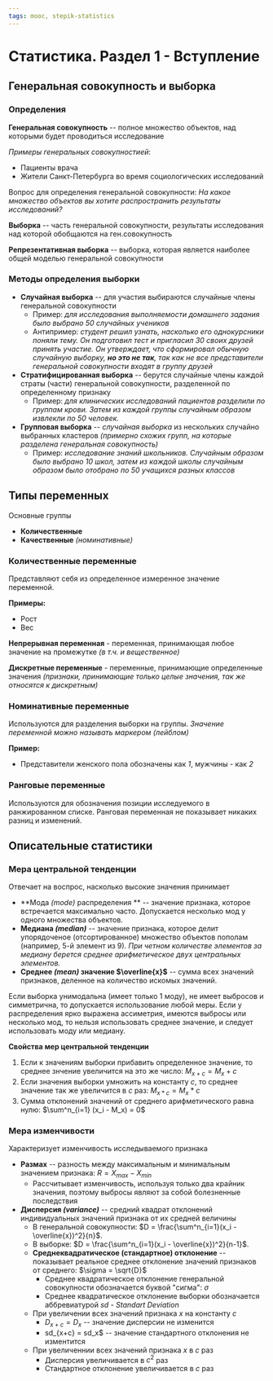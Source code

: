 ```yaml
---
tags: mooc, stepik-statistics
---
```


# Статистика. Раздел 1 - Вступление
## Генеральная совокупность и выборка
### Определения
**Генеральная совокупность** -- полное множество объектов, над которыми будет проводиться исследование

*Примеры генеральных совокупностией*:
- Пациенты врача
- Жители Санкт-Петербурга во время социологических исследований

Вопрос для определения генеральной совокупности: *На какое множество объектов вы хотите распространить результаты исследований?*

**Выборка** -- часть генеральной совокупности, результаты исследования над которой обобщаются на ген.совокупность

**Репрезентативная выборка** -- выборка, которая является наиболее общей моделью генеральной совокупности

### Методы определения выборки
- **Случайная выборка** -- для участия выбираются случайные члены генеральной совокупности
    - Пример: *для исследования выполняемости домашнего задания было выбрано 50 случайных учеников*
    - Антипример: *студент решил узнать, насколько его однокурсники поняли тему. Он подготовил тест и пригласил 30 своих друзей принять участие. Он утверждает, что сформировал обычную случайную выборку, **но это не так**, так как не все представители генеральной совокупности входят в группу друзей*
- **Стратифицированная выборка** -- берутся случайные члены каждой страты (части) генеральной совокупности, разделенной по определенному признаку
    - Пример: *для клинических исследований пациентов разделили по группам крови. Затем из каждой группы случайным образом извлекли по 50 человек.*
- **Групповая выборка** -- *случайная выборка* из нескольких случайно выбранных кластеров *(примерно схожих групп, на которые разделена генеральная совокупность)*
    - Пример: *исследование знаний школьников. Случайным образом было выбрано 10 школ, затем из каждой школы случайным образом было отобрано по 50 учащихся разных классов*

## Типы переменных
Основные группы
- **Количественные**
- **Качественные** *(номинативные)*

### Количественные переменные
Представляют себя из определенное измеренное значение переменной.

**Примеры:**
- Рост
- Вес

**Непрерывная переменная** - переменная, принимающая любое значение на промежутке *(в т.ч. и вещественное)*

**Дискретные переменные** - переменные, принимающие определенные значения *(признаки, принимающие только целые значения, так же относятся к дискретным)*


### Номинативные переменные
Используются для разделения выборки на группы. *Значение переменной можно называть маркером (лейблом)*

**Пример:**
- Представители женского пола обозначены как *1*, мужчины - как *2*

### Ранговые переменные
Используются для обозначения позиции исследуемого в ранжированном списке. Ранговая переменная не показывает никаких разниц и изменений.

## Описательные статистики
### Мера центральной тенденции
Отвечает на воспрос, насколько высокие значения принимает 

- **Мода *(mode)* распределения ** -- значение признака, которое встречается максимально часто. Допускается несколько мод у одного множества объектов. 
- **Медиана *(median)*** -- значение признака, которое делит упорядоченое (отсортированное) множество объектов пополам (например, 5-й элемент из 9). *При четном количестве элементов за медиану берется среднее арифметическое двух центральных элементов.*
- **Среднее *(mean)* значение $\overline{x}$** -- сумма всех значений признаков, деленное на количество искомых значений.

Если выборка унимодальна (имеет только 1 моду), не имеет выбросов и симметрична, то допускается использование любой меры.
Если у распределения ярко выражена ассиметрия, имеются выбросы или несколько мод, то нельзя использовать среднее значение, и следует использовать моду или медиану.

**Свойства мер центральной тенденции**
1. Если к значениям выборки прибавить определенное значение, то среднее знчение увеличится на это же число: $M_{x+c} = M_x + c$
2. Если значения выборки умножить на константу $c$, то среднее значение так же увеличится в $c$ раз: $M_{x*c} = M_x * c$
3. Сумма отклонений значений от среднего арифметического равна нулю: $\sum^n_{i=1} (x_i - M_x) = 0$

### Мера изменчивости
Характеризует изменчивость исследываемого признака

- **Размах** -- разность между максимальным и минимальным значением признака: $R = X_{max} - X_{min}$
    - Рассчитывает изменчивость, используя только два крайник значения, поэтому выбросы являют за собой болезненные последствия
- **Дисперсия *(variance)*** -- средний квадрат отклонений индивидуальных значений признака от их средней величины
    - В генеральной совокупности: $D = \frac{\sum^n_{i=1}(x_i - \overline{x})^2}{n}$.
    - В выборке: $D = \frac{\sum^n_{i=1}(x_i - \overline{x})^2}{n-1}$.
    - **Среднеквадратическое (стандартное) отклонение** -- показывает реальное среднее отклонение значений признаков от среднего: $\sigma = \sqrt{D}$
        - Среднее квадратическое отклонение генеральной совокупности обозначается буквой "сигма": $\sigma$
        - Среднее квадратическое отклонение выборки обозначается аббревиатурой $sd$ - *Standart Deviation*
    - При увеличении всех значений признака $x$ на константу $c$
        - $D_{x+c} = D_x$ --  значение дисперсии не изменится
        - sd_{x+c} = sd_x$ -- значение стандартного отклонения не изментится
    - При увеличеннии всех значений признака $x$ в $c$ раз
        - Дисперсия увеличивается в $c^2$ раз
        - Стандартное отклонение увеличивается в $c$ раз


